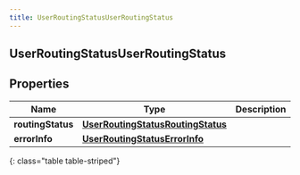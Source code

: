 ```yaml
---
title: UserRoutingStatusUserRoutingStatus
---
```

## UserRoutingStatusUserRoutingStatus

## Properties

|Name | Type | Description | Notes|
|------------ | ------------- | ------------- | -------------|
| **routingStatus** | [**UserRoutingStatusRoutingStatus**](UserRoutingStatusRoutingStatus.html) |  | [optional] |
| **errorInfo** | [**UserRoutingStatusErrorInfo**](UserRoutingStatusErrorInfo.html) |  | [optional] |
{: class="table table-striped"}


